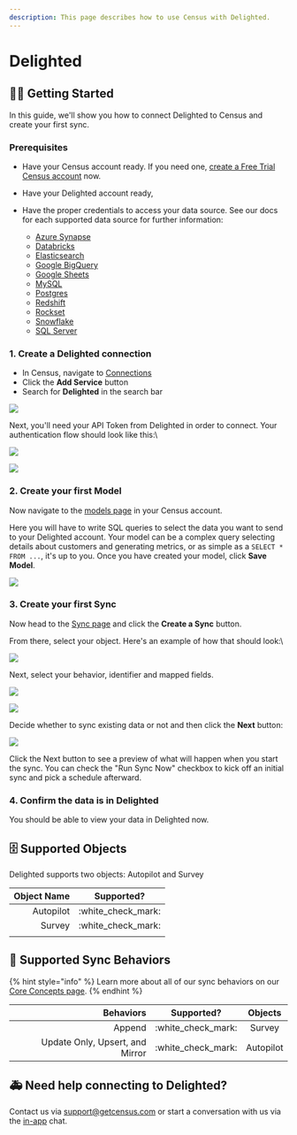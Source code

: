 ```yaml
---
description: This page describes how to use Census with Delighted.
---
```


# Delighted

## 🏃‍♀️ Getting Started

In this guide, we'll show you how to connect Delighted to Census and create your first sync.&#x20;

### Prerequisites

* Have your Census account ready. If you need one, [create a Free Trial Census account](https://app.getcensus.com/) now.
* Have your Delighted account ready,
*   Have the proper credentials to access your data source. See our docs for each supported data source for further information:

    * [Azure Synapse](../sources/azure-synapse.md)
    * [Databricks](https://docs.getcensus.com/sources/databricks)
    * [Elasticsearch](https://docs.getcensus.com/sources/elasticsearch)
    * [Google BigQuery](https://docs.getcensus.com/sources/google-bigquery)
    * [Google Sheets](https://docs.getcensus.com/sources/google-sheets)
    * [MySQL](https://docs.getcensus.com/sources/mysql)
    * [Postgres](https://docs.getcensus.com/sources/postgres)
    * [Redshift](https://docs.getcensus.com/sources/redshift)
    * [Rockset](https://docs.getcensus.com/sources/rockset)
    * [Snowflake](https://docs.getcensus.com/sources/snowflake)
    * [SQL Server](https://docs.getcensus.com/sources/sql-server)



### 1. Create a Delighted connection

* In Census, navigate to [Connections](https://app.getcensus.com/connections)
* Click the **Add Service** button
* Search for **Delighted** in the search bar

![](<../.gitbook/assets/Screen Shot 2022-03-31 at 6.13.13 PM.png>)

Next, you'll need your API Token from Delighted in order to connect. Your authentication flow should look like this:\


![](<../.gitbook/assets/Screen Shot 2022-03-31 at 6.22.48 PM.png>)



![](<../.gitbook/assets/Screen Shot 2022-03-31 at 6.23.57 PM.png>)

### 2. Create your first Model

Now navigate to the [models page](https://app.getcensus.com/models) in your Census account.

Here you will have to write SQL queries to select the data you want to send to your Delighted account. Your model can be a complex query selecting details about customers and generating metrics, or as simple as a `SELECT * FROM ...`, it's up to you. Once you have created your model, click **Save Model**.&#x20;

![](<../.gitbook/assets/Screen Shot 2022-03-31 at 6.35.16 PM.png>)

### 3. Create your first Sync

Now head to the [Sync page](https://app.getcensus.com/syncs) and click the **Create a Sync** button.

From there, select your object. Here's an example of how that should look:\


![](<../.gitbook/assets/Screen Shot 2022-03-31 at 7.15.52 PM.png>)

Next, select your behavior, identifier and mapped fields.

![](<../.gitbook/assets/Screen Shot 2022-03-31 at 7.16.05 PM.png>)

![](<../.gitbook/assets/Screen Shot 2022-03-31 at 7.16.31 PM.png>)

Decide whether to sync existing data or not and then click the **Next** button:

![](<../.gitbook/assets/Screen Shot 2022-03-31 at 7.16.48 PM.png>)



Click the Next button to see a preview of what will happen when you start the sync. You can check the "Run Sync Now" checkbox to kick off an initial sync and pick a schedule afterward.

### 4. Confirm the data is in Delighted

You should be able to view your data in Delighted now.



## 🗄 Supported Objects

Delighted supports two objects: Autopilot and Survey&#x20;

| Object Name |      Supported?      |
| ----------: | :------------------: |
|   Autopilot | :white\_check\_mark: |
|      Survey | :white\_check\_mark: |
|             |                      |



## 🔄 Supported Sync Behaviors

{% hint style="info" %}
Learn more about all of our sync behaviors on our [Core Concepts page](../basics/core-concept/#the-different-sync-behaviors).
{% endhint %}

|                       Behaviors |      Supported?      |  Objects |
| ------------------------------: | :------------------: | :-------: |
|                          Append | :white\_check\_mark: |   Survey  |
| Update Only, Upsert, and Mirror | :white\_check\_mark: | Autopilot |



## 🚑 Need help connecting to Delighted?

Contact us via support@getcensus.com or start a conversation with us via the [in-app](https://app.getcensus.com/) chat.
